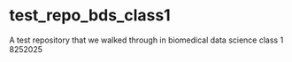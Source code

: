 # test_repo_bds_class1
A test repository that we walked through in biomedical data science class 1 8252025
